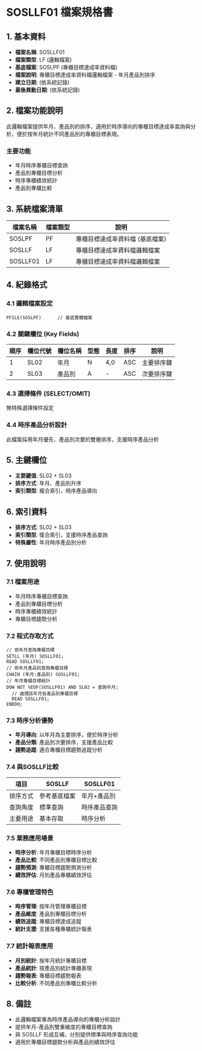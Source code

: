 # SOSLLF01 檔案規格書

## 1. 基本資料
- **檔案名稱**: SOSLLF01
- **檔案類型**: LF (邏輯檔案)
- **基底檔案**: SOSLPF (專櫃目標達成率資料檔)
- **檔案說明**: 專櫃目標達成率資料檔邏輯檔案 - 年月產品別排序
- **建立日期**: (依系統記錄)
- **最後異動日期**: (依系統記錄)

## 2. 檔案功能說明
此邏輯檔案提供年月、產品別的排序，適用於時序導向的專櫃目標達成率查詢與分析，便於按年月統計不同產品別的專櫃目標表現。

### 主要功能
- 年月時序專櫃目標查詢
- 產品別專櫃目標分析
- 時序專櫃績效統計
- 產品別專櫃比較

## 3. 系統檔案清單
| 檔案名稱 | 檔案類型 | 說明 |
|----------|----------|------|
| SOSLPF | PF | 專櫃目標達成率資料檔 (基底檔案) |
| SOSLLF | LF | 專櫃目標達成率資料檔邏輯檔案 |
| SOSLLF01 | LF | 專櫃目標達成率資料檔邏輯檔案 |

## 4. 紀錄格式

### 4.1 邏輯檔案設定
```
PFILE(SOSLPF)      // 基底實體檔案
```

### 4.2 關鍵欄位 (Key Fields)
| 順序 | 欄位代號 | 欄位名稱 | 型態 | 長度 | 排序 | 說明 |
|------|----------|----------|------|------|------|------|
| 1 | SL02 | 年月 | N | 4,0 | ASC | 主要排序鍵 |
| 2 | SL03 | 產品別 | A | - | ASC | 次要排序鍵 |

### 4.3 選擇條件 (SELECT/OMIT)
無特殊選擇條件設定

### 4.4 時序產品分析設計
此檔案採用年月優先、產品別次要的雙層排序，支援時序產品分析

## 5. 主鍵欄位
- **主要鍵值**: SL02 + SL03
- **排序方式**: 年月、產品別升序
- **索引類型**: 複合索引，時序產品導向

## 6. 索引資料
- **排序方式**: SL02 + SL03
- **索引類型**: 復合索引，支援時序產品查詢
- **特殊屬性**: 年月時序產品別分析

## 7. 使用說明

### 7.1 檔案用途
- 年月時序專櫃目標查詢
- 產品別專櫃目標分析
- 時序專櫃績效統計
- 專櫃目標趨勢分析

### 7.2 程式存取方式
```rpg
// 依年月查詢專櫃目標
SETLL (年月) SOSLLF01;
READ SOSLLF01;
// 依年月產品別查詢專櫃目標
CHAIN (年月:產品別) SOSLLF01;
// 年月專櫃目標統計
DOW NOT %EOF(SOSLLF01) AND SL02 = 查詢年月;
  // 處理該年月各產品別專櫃目標
  READ SOSLLF01;
ENDDO;
```

### 7.3 時序分析優勢
- **年月導向**: 以年月為主要排序，便於時序分析
- **產品分類**: 產品別次要排序，支援產品比較
- **趨勢追蹤**: 適合專櫃目標趨勢追蹤分析

### 7.4 與SOSLLF比較
| 項目 | SOSLLF | SOSLLF01 |
|------|--------|----------|
| 排序方式 | 參考基底檔案 | 年月+產品別 |
| 查詢角度 | 標準查詢 | 時序產品查詢 |
| 主要用途 | 基本存取 | 時序分析 |

### 7.5 業務應用場景
- **時序分析**: 年月專櫃目標時序分析
- **產品比較**: 不同產品別專櫃目標比較
- **趨勢預測**: 專櫃目標趨勢預測分析
- **績效評估**: 月別產品專櫃績效評估

### 7.6 專櫃管理特色
- **時序管理**: 按年月管理專櫃目標
- **產品維度**: 產品別專櫃目標分析
- **績效追蹤**: 專櫃目標達成追蹤
- **統計支援**: 支援各種專櫃統計報表

### 7.7 統計報表應用
- **月別統計**: 按年月統計專櫃目標
- **產品統計**: 按產品別統計專櫃表現
- **趨勢報表**: 專櫃目標趨勢報表
- **比較分析**: 不同產品別專櫃比較分析

## 8. 備註
- 此邏輯檔案專為時序產品導向的專櫃分析設計
- 提供年月-產品別雙重維度的專櫃目標查詢
- 與 SOSLLF 形成互補，分別提供標準與時序查詢功能
- 適用於專櫃目標趨勢分析與產品別績效評估 